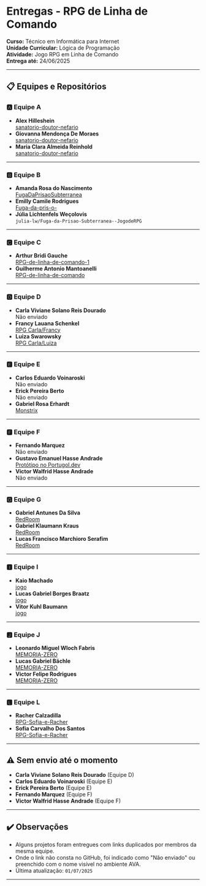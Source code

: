 # Entregas - RPG de Linha de Comando  
**Curso:** Técnico em Informática para Internet  
**Unidade Curricular:** Lógica de Programação  
**Atividade:** Jogo RPG em Linha de Comando  
**Entrega até:** 24/06/2025  

---

## 📋 Equipes e Repositórios

### 🅰️ Equipe A
- **Alex Hilleshein**  
  [sanatorio-doutor-nefario](https://github.com/Alekci/sanatorio-doutor-nefario.git)
- **Giovanna Mendonça De Moraes**  
  [sanatorio-doutor-nefario](https://github.com/Alekci/sanatorio-doutor-nefario.git)
- **Maria Clara Almeida Reinhold**  
  [sanatorio-doutor-nefario](https://github.com/Alekci/sanatorio-doutor-nefario)

---

### 🅱️ Equipe B
- **Amanda Rosa do Nascimento**  
  [FugaDaPrisaoSubterranea](https://github.com/julia-lw/Jogo-de-RPG--FugaDaPrisaoSubterranea)
- **Emilly Camile Rodrigues**  
  [Fuga-da-pris-o-](https://github.com/amanda15000/Fuga-da-pris-o-)
- **Júlia Lichtenfels Weçolovis**  
  `julia-lw/Fuga-da-Prisao-Subterranea--JogodeRPG`

---

### 🅲 Equipe C
- **Arthur Bridi Gauche**  
  [RPG-de-linha-de-comando-1](https://github.com/ArthurGauche/RPG-de-linha-de-comando-1)
- **Guilherme Antonio Mantoanelli**  
  [RPG-de-linha-de-comando](https://github.com/Guiboom/RPG-de-linha-de-comando)

---

### 🅳 Equipe D
- **Carla Viviane Solano Reis Dourado**  
  Não enviado
- **Francy Lauana Schenkel**  
  [RPG Carla/Francy](https://github.com/vivicarla/RPG-de-linha-de-comando/blob/main/Sem%20t%C3%ADtulo%20(7).por)
- **Luiza Swarowsky**  
  [RPG Carla/Luiza](https://github.com/vivicarla/RPG-de-linha-de-comando.git)

---

### 🅴 Equipe E
- **Carlos Eduardo Voinaroski**  
  Não enviado
- **Erick Pereira Berto**  
  Não enviado
- **Gabriel Rosa Erhardt**  
  [Monstrix](https://github.com/gabrielrosa999/Monstrix.git)

---

### 🅵 Equipe F
- **Fernando Marquez**  
  Não enviado
- **Gustavo Emanuel Hasse Andrade**  
  [Protótipo no Portugol.dev](https://portugol.dev/#share=24jbrop)
- **Victor Walfrid Hasse Andrade**  
  Não enviado

---

### 🅶 Equipe G
- **Gabriel Antunes Da Silva**  
  [RedRoom](https://github.com/yKraus05/RedRoom-5.0.git)
- **Gabriel Klaumann Kraus**  
  [RedRoom](https://github.com/yKraus05/RedRoom-5.0.git)
- **Lucas Francisco Marchioro Serafim**  
  [RedRoom](https://github.com/yKraus05/RedRoom-5.0.git)

---

### 🅸 Equipe I
- **Kaio Machado**  
  [jogo](https://github.com/machadozx/jogo.git)
- **Lucas Gabriel Borges Braatz**  
  [jogo](https://github.com/machadozx/jogo.git)
- **Vitor Kuhl Baumann**  
  [jogo](https://github.com/machadozx/jogo.git)

---

### 🅹 Equipe J
- **Leonardo Miguel Wloch Fabris**  
  [MEMORIA-ZERO](https://github.com/zenakio/MEMORIA-ZERO.git)
- **Lucas Gabriel Bächle**  
  [MEMORIA-ZERO](https://github.com/zenakio/MEMORIA-ZERO.git)
- **Victor Felipe Rodrigues**  
  [MEMORIA-ZERO](https://github.com/zenakio/MEMORIA-ZERO.git)

---

### 🅻 Equipe L
- **Racher Calzadilla**  
  [RPG-Sofia-e-Racher](https://github.com/sofia201029/RPG-Sofia-e-Racher.git)
- **Sofia Carvalho Dos Santos**  
  [RPG-Sofia-e-Racher](https://github.com/sofia201029/RPG-Sofia-e-Racher.git)

---

## ⚠️ Sem envio até o momento
- **Carla Viviane Solano Reis Dourado** (Equipe D)  
- **Carlos Eduardo Voinaroski** (Equipe E)  
- **Erick Pereira Berto** (Equipe E)  
- **Fernando Marquez** (Equipe F)  
- **Victor Walfrid Hasse Andrade** (Equipe F)  

---

## ✔️ Observações
- Alguns projetos foram entregues com links duplicados por membros da mesma equipe.
- Onde o link não consta no GitHub, foi indicado como "Não enviado" ou preenchido com o nome visível no ambiente AVA.
- Última atualização: `01/07/2025`

---

